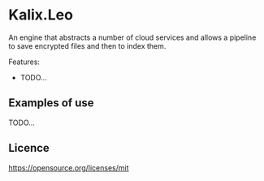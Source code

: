 # Kalix.Leo

An engine that abstracts a number of cloud services and allows a pipeline to save encrypted files and then
to index them.

Features:
- TODO...

## Examples of use

TODO...

## Licence

https://opensource.org/licenses/mit